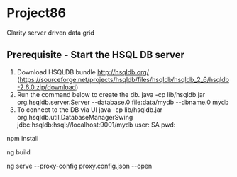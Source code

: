 # Project86


Clarity server driven data grid

## Prerequisite - Start the HSQL DB server

1. Download HSQLDB bundle <http://hsqldb.org/> (<https://sourceforge.net/projects/hsqldb/files/hsqldb/hsqldb_2_6/hsqldb-2.6.0.zip/download>)
2. Run the command below to create the db.
   java -cp lib/hsqldb.jar org.hsqldb.server.Server --database.0 file:data/mydb --dbname.0 mydb
3. To connect to the DB via UI
   java -cp lib/hsqldb.jar org.hsqldb.util.DatabaseManagerSwing
   jdbc:hsqldb:hsql://localhost:9001/mydb
   user: SA
   pwd:


npm install

ng build

ng serve --proxy-config proxy.config.json --open

